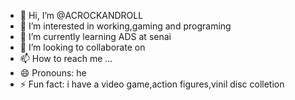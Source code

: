 - 👋 Hi, I’m @ACROCKANDROLL
- 👀 I’m interested in working,gaming and programing
- 🌱 I’m currently learning ADS at senai
- 💞️ I’m looking to collaborate on 
- 📫 How to reach me ...
- 😄 Pronouns: he
- ⚡ Fun fact: i have a video game,action figures,vinil disc colletion

<!---
ACROCKANDROLL/ACROCKANDROLL is a ✨ special ✨ repository because its `README.md` (this file) appears on your GitHub profile.
You can click the Preview link to take a look at your changes.
--->
